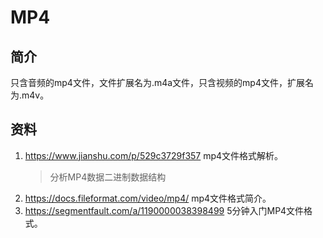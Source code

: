 # MP4

## 简介

只含音频的mp4文件，文件扩展名为.m4a文件，只含视频的mp4文件，扩展名为.m4v。

## 资料

1. <https://www.jianshu.com/p/529c3729f357> mp4文件格式解析。
   > 分析MP4数据二进制数据结构
2. <https://docs.fileformat.com/video/mp4/> mp4文件格式简介。
3. <https://segmentfault.com/a/1190000038398499> 5分钟入门MP4文件格式。
